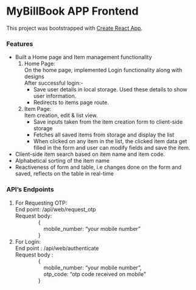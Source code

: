 # MyBillBook APP Frontend

This project was bootstrapped with [Create React App](https://github.com/facebook/create-react-app).

### Features

* Built a Home page and Item management functionality
  1. Home Page: \
    On the home page, implemented Login functionality along with designs\
    After successful login:-
      * Save user details in local storage. Used these details to show user information.
      * Redirects to items page route.
  2. Item Page: \
    Item creation, edit & list view.
      * Save inputs taken from the item creation form to client-side storage
      * Fetches all saved items from storage and display the list
      * When clicked on any item in the list, the clicked item data get filled in the form and user can modify fields and save the item.
* Client-side item search based on item name and item code.
* Alphabetical sorting of the item name
* Reactiveness of form and table, i.e changes done on the form and saved, reflects on the table in real-time

### API’s Endpoints

1. For Requesting OTP:\
    End point: /api/web/request_otp\
    Request body:\
    &emsp;&emsp;&emsp;&emsp; {\
    &emsp;&emsp;&emsp;&emsp;&emsp; mobile_number: “your mobile number”\
    &emsp;&emsp;&emsp;&emsp; }
2. For Login:\
    End point : /api/web/authenticate\
    Request body :\
    &emsp;&emsp;&emsp;&emsp; {\
    &emsp;&emsp;&emsp;&emsp;&emsp; mobile_number: “your mobile number”,\
    &emsp;&emsp;&emsp;&emsp;&emsp; otp_code: “otp code received on mobile”\
    &emsp;&emsp;&emsp;&emsp; }
